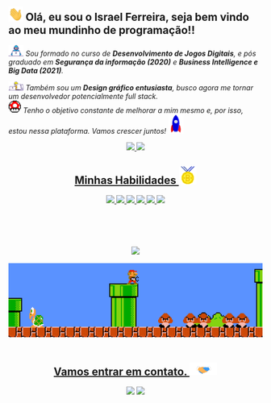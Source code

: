 ## <img src="https://github.com/IsraFerreira/IsraFerreira/blob/main/Assets/Hi.gif" width="29px"> Olá, eu sou o Israel Ferreira, seja bem vindo ao meu mundinho de programação!! ##

<p>
<em>
<img src="https://github.com/IsraFerreira/IsraFerreira/blob/main/Assets/Developer.gif" width="30px"> Sou formado no curso de <b>Desenvolvimento de Jogos Digitais</b>, e pós graduado em <b>Segurança da informação (2020)</b> e <b>Business Intelligence e Big Data (2021)</b>.</br>

<img src="https://github.com/IsraFerreira/IsraFerreira/blob/main/Assets/Designer.gif" width="30px"> Também sou um <b>Design gráfico entusiasta</b>, busco agora me tornar um desenvolvedor potencialmente full stack. 
</br>
<img src="https://github.com/IsraFerreira/IsraFerreira/blob/main/Assets/powerup.gif" width="25px"> Tenho o objetivo constante de melhorar a mim mesmo e, por isso, estou nessa plataforma. Vamos crescer juntos! <img src="https://github.com/IsraFerreira/IsraFerreira/blob/main/Assets/Rocket.gif" width="30px">
</em>
</p>

<div align="center">
  <a href="https://github.com/israferreira">
  <img height="150em" src="https://github-readme-stats.vercel.app/api?username=israferreira&show_icons=true&theme=tokyonight&include_all_commits=true&count_private=true"/>
  <img height="150em" src="https://github-readme-stats.vercel.app/api/top-langs/?username=israferreira&layout=compact&langs_count=7&theme=tokyonight"/>
</div>

<div align="center">


##   Minhas Habilidades <img src="https://github.com/IsraFerreira/IsraFerreira/blob/main/Assets/Medal.gif" width="35px">   
 
<img src="https://img.shields.io/badge/HTML5-E34F26?style=for-the-badge&logo=html5&logoColor=white"> 

<img src="https://img.shields.io/badge/CSS3-1572B6?style=for-the-badge&logo=css3&logoColor=white"> 

<img src="https://img.shields.io/badge/Java-ED8B00?style=for-the-badge&logo=java&logoColor=white">

<img src="https://img.shields.io/badge/PHP-777BB4?style=for-the-badge&logo=php&logoColor=white">

<img src="https://img.shields.io/badge/MySQL-00000F?style=for-the-badge&logo=mysql&logoColor=white">

<img src="https://img.shields.io/badge/Git-F05032?style=for-the-badge&logo=git&logoColor=white">




<!--<img src=""> -->


 </div>

<div align="center">

## 

</br>
</br>
</br>

 <img src="https://komarev.com/ghpvc/?username=IsraFerreira&color=blue&label=Visualizações+do+perfil&style=flat-square" align="center" width="200px"/>
</br>
</br>
<img src="https://github.com/IsraFerreira/IsraFerreira/blob/main/Assets/mario.gif" alt="JogoMario" width="980">
</br>
</br>
 </div>
 <div align="center">
  
## Vamos entrar em contato. <img src="https://github.com/IsraFerreira/IsraFerreira/blob/main/Assets/Handshake.gif" width="55px">


  <a href = "mailto:israel.fnds@hotmail.com"><img src="https://img.shields.io/badge/Microsoft_Outlook-0078D4?style=for-the-badge&logo=microsoft-outlook&logoColor=white" target="_blank"></a>
  <a href="https://www.linkedin.com/in/israel-ferreira-b8738715a/" target="_blank"><img src="https://img.shields.io/badge/LinkedIn-0077B5?style=for-the-badge&logo=linkedin&logoColor=white" target="_blank"></a>  
</div>
  
  

<!---
IsraFerreira/IsraFerreira is a ✨ special ✨ repository because its `README.md` (this file) appears on your GitHub profile.
You can click the Preview link to take a look at your changes.
--->
